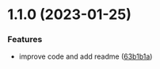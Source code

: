 # 1.1.0 (2023-01-25)


### Features

* improve code and add readme ([63b1b1a](https://github.com/baumrock/RockTags/commit/63b1b1ae66cb9e82e84d220f65c498bd54d48402))



